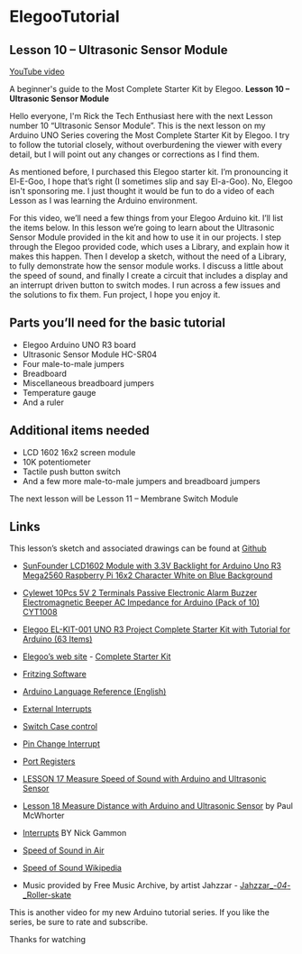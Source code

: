 # ElegooTutorial

## Lesson 10 – Ultrasonic Sensor Module

[YouTube video](https://youtu.be/URi7Eh26VRY)

A beginner's guide to the Most Complete Starter Kit by Elegoo.  **Lesson 10 – Ultrasonic Sensor Module** 

Hello everyone, I'm Rick the Tech Enthusiast here with the next Lesson number 10 “Ultrasonic Sensor Module”.  This is the next lesson on my Arduino UNO Series covering the Most Complete Starter Kit by Elegoo.   I try to follow the tutorial closely, without overburdening the viewer with every detail, but I will point out any changes or corrections as I find them.

As mentioned before, I purchased this Elegoo starter kit.  I’m pronouncing it El-E-Goo, I hope that’s right (I sometimes slip and say El-a-Goo).  No, Elegoo isn't sponsoring me.  I just thought it would be fun to do a video of each Lesson as I was learning the Arduino environment. 

For this video, we’ll need a few things from your Elegoo Arduino kit.  I’ll list the items below.  In this lesson we’re going to learn about the Ultrasonic Sensor Module provided in the kit and how to use it in our projects.  I step through the Elegoo provided code, which uses a Library, and explain how it makes this happen.  Then I develop a sketch, without the need of a Library, to fully demonstrate how the sensor module works.  I discuss a little about the speed of sound, and finally I create a circuit that includes a display and an interrupt driven button to switch modes.  I run across a few issues and the solutions to fix them.   Fun project, I hope you enjoy it. 

## Parts you’ll need for the basic tutorial

* Elegoo Arduino UNO R3 board
* Ultrasonic Sensor Module HC-SR04
* Four male-to-male jumpers
* Breadboard
* Miscellaneous breadboard jumpers
* Temperature gauge
* And a ruler

## Additional items needed

* LCD 1602 16x2 screen module
* 10K potentiometer
* Tactile push button switch
* And a few more male-to-male jumpers and breadboard jumpers 

The next lesson will be Lesson 11 – Membrane Switch Module 

## Links

This lesson’s sketch and associated drawings can be found at [Github](https://github.com/rmorenojr/ElegooTutorial)

<!-- LCD1602 Module with 3.3V Backlight 16x2 Character White on Blue Background by SunFounder -->
* <a target="_blank" href="https://www.amazon.com/gp/product/B071Y6JX3H/ref=as_li_tl?ie=UTF8&camp=1789&creative=9325&creativeASIN=B071Y6JX3H&linkCode=as2&tag=rmorenojr-20&linkId=81e6c312179be2b149bf6eeae0051f14">SunFounder LCD1602 Module with 3.3V Backlight for Arduino Uno R3 Mega2560 Raspberry Pi 16x2 Character White on Blue Background</a><img src="//ir-na.amazon-adsystem.com/e/ir?t=rmorenojr-20&l=am2&o=1&a=B071Y6JX3H" width="1" height="1" border="0" alt="" style="border:none !important; margin:0px !important;" />
<!-- Passive Buzzers, Cylewet 10Pcs 5V 2 Terminals, Arduino (Pack of 10) on Amazon’s web site: -->
* <a target="_blank" href="https://www.amazon.com/gp/product/B01NCOXB2Q/ref=as_li_tl?ie=UTF8&camp=1789&creative=9325&creativeASIN=B01NCOXB2Q&linkCode=as2&tag=rmorenojr-20&linkId=65e4660761a54140f64e954f1770006e">Cylewet 10Pcs 5V 2 Terminals Passive Electronic Alarm Buzzer Electromagnetic Beeper AC Impedance for Arduino (Pack of 10) CYT1008</a><img src="//ir-na.amazon-adsystem.com/e/ir?t=rmorenojr-20&l=am2&o=1&a=B01NCOXB2Q" width="1" height="1" border="0" alt="" style="border:none !important; margin:0px !important;" />
<!-- Elegoo EL-KIT-001 UNO R3 Project Complete Starter Kit with Tutorial for Arduino (63 Items) on Amazon’s web site: --> 
* <a target="_blank" href="https://www.amazon.com/gp/product/B01CZTLHGE/ref=as_li_tl?ie=UTF8&camp=1789&creative=9325&creativeASIN=B01CZTLHGE&linkCode=as2&tag=rmorenojr-20&linkId=ac3601531bad9439bc32c77b0088b741">Elegoo EL-KIT-001 UNO R3 Project Complete Starter Kit with Tutorial for Arduino (63 Items)</a><img src="//ir-na.amazon-adsystem.com/e/ir?t=rmorenojr-20&l=am2&o=1&a=B01CZTLHGE" width="1" height="1" border="0" alt="" style="border:none !important; margin:0px !important;" />

* [Elegoo’s web site](https://www.elegoo.com/) - [Complete Starter Kit](https://www.elegoo.com/product/elegoo-uno-r3-project-complete-starter-kit/)

* [Fritzing Software](http://fritzing.org/download/)

* [Arduino Language Reference (English)](https://www.arduino.cc/reference/en/)

* [External Interrupts](https://www.arduino.cc/reference/en/language/functions/external-interrupts/attachinterrupt/)

* [Switch Case control](https://www.arduino.cc/reference/en/language/structure/control-structure/switchcase/)

* [Pin Change Interrupt](http://playground.arduino.cc/Main/PinChangeInterrupt)

* [Port Registers](https://www.arduino.cc/en/Reference/PortManipulation)

* [LESSON 17 Measure Speed of Sound with Arduino and Ultrasonic Sensor](https://www.youtube.com/watch?v=eaHRHQ5Ca_U)

* [Lesson 18 Measure Distance with Arduino and Ultrasonic Sensor](https://www.youtube.com/watch?v=rTM5gZxBPmY) by Paul McWhorter

* [Interrupts](http://gammon.com.au/interrupts) BY Nick Gammon

* [Speed of Sound in Air](http://hyperphysics.phy-astr.gsu.edu/hbase/Sound/souspe.html)

* [Speed of Sound Wikipedia](https://en.wikipedia.org/wiki/Speed_of_sound#Details)

* Music provided by Free Music Archive, by artist Jahzzar - [Jahzzar_-_04_-_Roller-skate](http://freemusicarchive.org/music/Jahzzar/)

This is another video for my new Arduino tutorial series. If you like the series, be sure to rate and subscribe.

Thanks for watching
